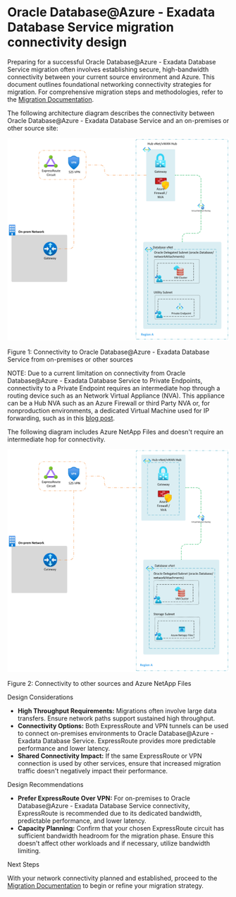 # Oracle Database@Azure - Exadata Database Service migration connectivity design

Preparing for a successful Oracle Database@Azure - Exadata Database Service migration often involves establishing secure, high-bandwidth connectivity between your current source environment and Azure. This document outlines foundational networking connectivity strategies for migration. For comprehensive migration steps and methodologies, refer to the [Migration Documentation](./oracle-migration-planning.md).

The following architecture diagram describes the connectivity between Oracle Database@Azure - Exadata Database Service and an on-premises or other source site:

![Connectivity to Oracle Database@Azure - Exadata Database Service from on-premises or other sources](./media/on-prem-connectivity.png)

Figure 1: Connectivity to Oracle Database@Azure - Exadata Database Service from on-premises or other sources

NOTE: Due to a current limitation on connectivity from Oracle Database@Azure - Exadata Database Service to Private Endpoints, connectivity to a Private Endpoint requires an intermediate hop through a routing device such as an Network Virtual Appliance (NVA). This appliance can be a Hub NVA such as an Azure Firewall or third Party NVA or, for nonproduction environments, a dedicated Virtual Machine used for IP forwarding, such as in this [blog post](https://techcommunity.microsoft.com/blog/fasttrackforazureblog/creating-a-local-network-virtual-appliance-in-azure-for-oracle-databaseazure/4218101).

The following diagram includes Azure NetApp Files and doesn't require an intermediate hop for connectivity.

![Connectivity to other sources and Azure NetApp Files](./media/migration-anf.png)

Figure 2: Connectivity to other sources and Azure NetApp Files

Design Considerations

- **High Throughput Requirements:** Migrations often involve large data transfers. Ensure network paths support sustained high throughput.
- **Connectivity Options:** Both ExpressRoute and VPN tunnels can be used to connect on-premises environments to Oracle Database@Azure - Exadata Database Service. ExpressRoute provides more predictable performance and lower latency.
- **Shared Connectivity Impact:** If the same ExpressRoute or VPN connection is used by other services, ensure that increased migration traffic doesn't negatively impact their performance.

Design Recommendations

- **Prefer ExpressRoute Over VPN:** For on-premises to Oracle Database@Azure - Exadata Database Service connectivity, ExpressRoute is recommended due to its dedicated bandwidth, predictable performance, and lower latency.
- **Capacity Planning:** Confirm that your chosen ExpressRoute circuit has sufficient bandwidth headroom for the migration phase. Ensure this doesn't affect other workloads and if necessary, utilize bandwidth limiting.

Next Steps

With your network connectivity planned and established, proceed to the [Migration Documentation](./oracle-migration-planning.md) to begin or refine your migration strategy.
